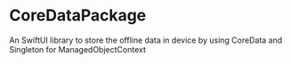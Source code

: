 # CoreDataPackage
An SwiftUI library to store the offline data in device by using CoreData and Singleton for ManagedObjectContext
